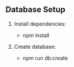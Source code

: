 ## Database Setup

1. Install dependencies:  
    - npm install

2. Create database:
    - npm run db:create
